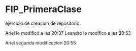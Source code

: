 # FIP_PrimeraClase
ejercicio de creacion de repositorio

Ariel lo modificó a las 20:37
Leandro lo modifico a las 20:53

Ariel segunda modificacion 20:55